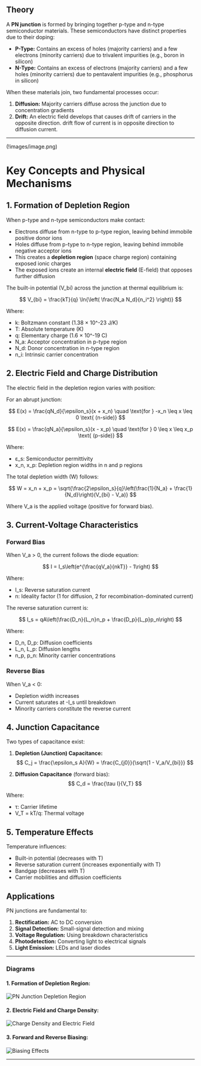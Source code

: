 ## **Theory**

A **PN junction** is formed by bringing together p-type and n-type semiconductor materials. These semiconductors have distinct properties due to their doping:

- **P-Type:** Contains an excess of holes (majority carriers) and a few electrons (minority carriers) due to trivalent impurities (e.g., boron in silicon)
- **N-Type:** Contains an excess of electrons (majority carriers) and a few holes (minority carriers) due to pentavalent impurities (e.g., phosphorus in silicon)

When these materials join, two fundamental processes occur:
1. **Diffusion:** Majority carriers diffuse across the junction due to concentration gradients
2. **Drift:** An electric field develops that causes drift of carriers in the opposite direction. drift flow of current is in opposite direction to diffusion current.

---
(!images/image.png)

# Key Concepts and Physical Mechanisms

## 1. Formation of Depletion Region

When p-type and n-type semiconductors make contact:
- Electrons diffuse from n-type to p-type region, leaving behind immobile positive donor ions
- Holes diffuse from p-type to n-type region, leaving behind immobile negative acceptor ions
- This creates a **depletion region** (space charge region) containing exposed ionic charges
- The exposed ions create an internal **electric field** (E-field) that opposes further diffusion

The built-in potential (V_bi) across the junction at thermal equilibrium is:

$$
V_{bi} = \frac{kT}{q} \ln{\left( \frac{N_a N_d}{n_i^2} \right)}
$$

Where:
- k: Boltzmann constant (1.38 × 10^-23 J/K)
- T: Absolute temperature (K)
- q: Elementary charge (1.6 × 10^-19 C)
- N_a: Acceptor concentration in p-type region
- N_d: Donor concentration in n-type region
- n_i: Intrinsic carrier concentration

## 2. Electric Field and Charge Distribution

The electric field in the depletion region varies with position:

For an abrupt junction:

$$
E(x) = \frac{qN_d}{\epsilon_s}(x + x_n) \quad \text{for } -x_n \leq x \leq 0 \text{ (n-side)}
$$

$$
E(x) = \frac{qN_a}{\epsilon_s}(x - x_p) \quad \text{for } 0 \leq x \leq x_p \text{ (p-side)}
$$

Where:
- ε_s: Semiconductor permittivity
- x_n, x_p: Depletion region widths in n and p regions

The total depletion width (W) follows:

$$
W = x_n + x_p = \sqrt{\frac{2\epsilon_s}{q}\left(\frac{1}{N_a} + \frac{1}{N_d}\right)(V_{bi} - V_a)}
$$

Where V_a is the applied voltage (positive for forward bias).

## 3. Current-Voltage Characteristics

### Forward Bias

When V_a > 0, the current follows the diode equation:

$$
I = I_s\left(e^{\frac{qV_a}{nkT}} - 1\right)
$$

Where:
- I_s: Reverse saturation current
- n: Ideality factor (1 for diffusion, 2 for recombination-dominated current)

The reverse saturation current is:

$$
I_s = qA\left(\frac{D_n}{L_n}n_p + \frac{D_p}{L_p}p_n\right)
$$

Where:
- D_n, D_p: Diffusion coefficients
- L_n, L_p: Diffusion lengths
- n_p, p_n: Minority carrier concentrations

### Reverse Bias

When V_a < 0:
- Depletion width increases
- Current saturates at -I_s until breakdown
- Minority carriers constitute the reverse current

## 4. Junction Capacitance

Two types of capacitance exist:

1. **Depletion (Junction) Capacitance:**
   $$
   C_j = \frac{\epsilon_s A}{W} = \frac{C_{j0}}{\sqrt{1 - V_a/V_{bi}}}
   $$

2. **Diffusion Capacitance** (forward bias):
   $$
   C_d = \frac{\tau I}{V_T}
   $$

Where:
- τ: Carrier lifetime
- V_T = kT/q: Thermal voltage

## 5. Temperature Effects

Temperature influences:
- Built-in potential (decreases with T)
- Reverse saturation current (increases exponentially with T)
- Bandgap (decreases with T)
- Carrier mobilities and diffusion coefficients

## Applications

PN junctions are fundamental to:
1. **Rectification:** AC to DC conversion
2. **Signal Detection:** Small-signal detection and mixing
3. **Voltage Regulation:** Using breakdown characteristics
4. **Photodetection:** Converting light to electrical signals
5. **Light Emission:** LEDs and laser diodes
---

### **Diagrams**

#### **1. Formation of Depletion Region:**
![PN Junction Depletion Region](https://upload.wikimedia.org/wikipedia/commons/e/e8/P-n_junction_equilibrium.svg)

#### **2. Electric Field and Charge Density:**
![Charge Density and Electric Field](https://upload.wikimedia.org/wikipedia/commons/4/48/Pn-junction_charge_distribution_and_field.svg)

#### **3. Forward and Reverse Biasing:**
![Biasing Effects](https://upload.wikimedia.org/wikipedia/commons/c/cd/Diode_fwd_rev_bias.svg)

---

